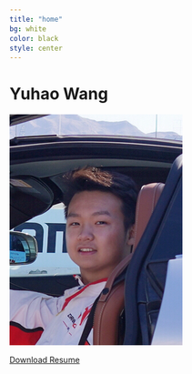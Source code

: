 ```yaml
---
title: "home"
bg: white
color: black
style: center
---
```



# Yuhao Wang

<div class = "sectiondivider-big"> 
	    <img src="asset/hankwang.jpg"/>
</div>    

<a href="https://Hank-YuhaoWang.github.io/asset/resume.pdf" download="YuhaoWang_MSE_berkeley_resume.pdf" class="btn-rounded-white">Download Resume</a>


